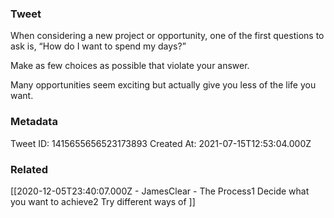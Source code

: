 ### Tweet
When considering a new project or opportunity, one of the first questions to ask is, “How do I want to spend my days?”

Make as few choices as possible that violate your answer.

Many opportunities seem exciting but actually give you less of the life you want.

### Metadata
Tweet ID: 1415655656523173893
Created At: 2021-07-15T12:53:04.000Z

### Related
[[2020-12-05T23:40:07.000Z - JamesClear - The Process1 Decide what you want to achieve2 Try different ways of ]]

